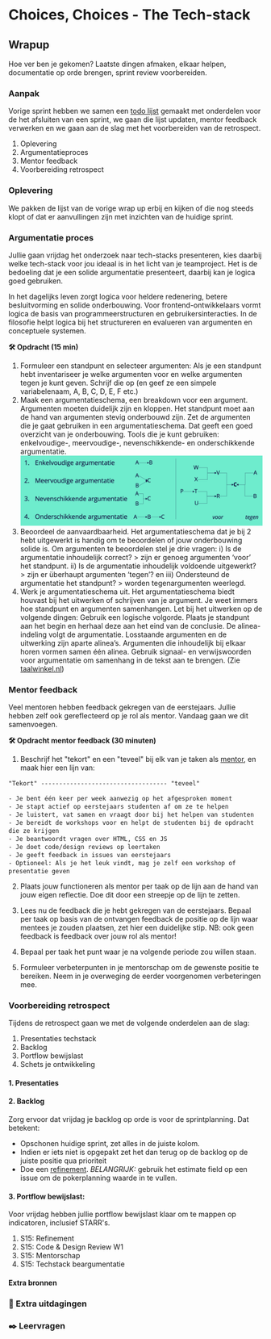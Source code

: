 
# Choices, Choices - The Tech-stack

## Wrapup

Hoe ver ben je gekomen? Laatste dingen afmaken, elkaar helpen, documentatie op orde brengen, sprint review voorbereiden.

### Aanpak

Vorige sprint hebben we samen een [todo lijst](https://github.com/fdnd-task/your-tribe-for-life-squad-page/blob/main/docs/wrapup.md#oplever-todos) gemaakt met onderdelen voor de het afsluiten van een sprint, we gaan die lijst updaten, mentor feedback verwerken en we gaan aan de slag met het voorbereiden van de retrospect. 

1. Oplevering
2. Argumentatieproces
3. Mentor feedback
4. Voorbereiding retrospect

### Oplevering

We pakken de lijst van de vorige wrap up erbij en kijken of die nog steeds klopt of dat er aanvullingen zijn met inzichten van de huidige sprint. 

### Argumentatie proces

Jullie gaan vrijdag het onderzoek naar tech-stacks presenteren, kies daarbij welke tech-stack voor jou ideaal is in het licht van je teamproject. Het is de bedoeling dat je een solide argumentatie presenteert, daarbij kan je logica goed gebruiken.

In het dagelijks leven zorgt logica voor heldere redenering, betere besluitvorming en solide onderbouwing. Voor frontend-ontwikkelaars vormt logica de basis van programmeerstructuren en gebruikersinteracties. In de filosofie helpt logica bij het structureren en evalueren van argumenten en conceptuele systemen.

**🛠️ Opdracht (15 min)**

1. Formuleer een standpunt en selecteer argumenten: Als je een standpunt hebt inventariseer je welke argumenten voor en welke argumenten tegen je kunt geven. Schrijf die op (en geef ze een simpele variabelenaam, A, B, C, D, E, F etc.)
2. Maak een argumentatieschema, een breakdown voor een argument. Argumenten moeten duidelijk zijn en kloppen. Het standpunt moet aan de hand van argumenten stevig onderbouwd zijn. Zet de argumenten die je gaat gebruiken in een argumentatieschema. Dat geeft een goed overzicht van je onderbouwing. Tools die je kunt gebruiken: enkelvoudige-, meervoudige-, nevenschikkende- en onderschikkende argumentatie. ![Argumentatieschema: een visuele representatie van een argumentatiestructuur](argumentatie.png)
3. Beoordeel de aanvaardbaarheid. Het argumentatieschema dat je bij 2 hebt uitgewerkt is handig om te beoordelen of jouw onderbouwing solide is. Om argumenten te beoordelen stel je drie vragen: i) Is de argumentatie inhoudelijk correct? > zijn er genoeg argumenten ‘voor’ het standpunt. ii) Is de argumentatie inhoudelijk voldoende uitgewerkt? > zijn er überhaupt argumenten ‘tegen’? en iii) Ondersteund de argumentatie het standpunt? > worden tegenargumenten weerlegd.
4. Werk je argumentatieschema uit. Het argumentatieschema biedt houvast bij het uitwerken of schrijven van je argument. Je weet immers hoe standpunt en argumenten samenhangen. Let bij het uitwerken op de volgende dingen: Gebruik een logische volgorde. Plaats je standpunt aan het begin en herhaal deze aan het eind van de conclusie. De alinea-indeling volgt de argumentatie. Losstaande argumenten en de uitwerking zijn aparte alinea’s. Argumenten die inhoudelijk bij elkaar horen vormen samen één alinea. Gebruik signaal- en verwijswoorden voor argumentatie om samenhang in de tekst aan te brengen. (Zie [taalwinkel.nl](taalwinkel.nl))

### Mentor feedback

Veel mentoren hebben feedback gekregen van de eerstejaars. Jullie hebben zelf ook gereflecteerd op je rol als mentor. Vandaag gaan we dit samenvoegen. 

**🛠️ Opdracht mentor feedback (30 minuten)**  

1. Beschrijf het "tekort" en een "teveel" bij elk van je taken als [mentor](https://github.com/fdnd-task/mentor/blob/main/docs/INSTRUCTIONS.md#werkwijze), en maak hier een lijn van:

```
"Tekort" ----------------------------------- "teveel"
```

```
- Je bent één keer per week aanwezig op het afgesproken moment
- Je stapt actief op eerstejaars studenten af om ze te helpen
- Je luistert, vat samen en vraagt door bij het helpen van studenten
- Je bereidt de workshops voor en helpt de studenten bij de opdracht die ze krijgen
- Je beantwoordt vragen over HTML, CSS en JS
- Je doet code/design reviews op leertaken
- Je geeft feedback in issues van eerstejaars
- Optioneel: Als je het leuk vindt, mag je zelf een workshop of presentatie geven
```

2. Plaats jouw functioneren als mentor per taak op de lijn aan de hand van jouw eigen reflectie. Doe dit door een streepje op de lijn te zetten.

3. Lees nu de feedback die je hebt gekregen van de eerstejaars. Bepaal per taak op basis van de ontvangen feedback de positie op de lijn waar mentees je zouden plaatsen, zet hier een duidelijke stip. NB: ook geen feedback is feedback over jouw rol als mentor!

4. Bepaal per taak het punt waar je na volgende periode zou willen staan.

5. Formuleer verbeterpunten in je mentorschap om de gewenste positie te bereiken. Neem in je overweging de eerder voorgenomen verbeteringen mee.

### Voorbereiding retrospect

Tijdens de retrospect gaan we met de volgende onderdelen aan de slag:

1. Presentaties techstack
2. Backlog
3. Portflow bewijslast
4. Schets je ontwikkeling


#### 1. Presentaties

#### 2. Backlog

Zorg ervoor dat vrijdag je backlog op orde is voor de sprintplanning. Dat betekent:

- Opschonen huidige sprint, zet alles in de juiste kolom. 
- Indien er iets niet is opgepakt zet het dan terug op de backlog op de juiste positie qua prioriteit
- Doe een [refinement](https://github.com/fdnd-task/choices-choices-the-tech-stack/blob/main/docs/projectinrichting.md#1-refinement). _BELANGRIJK:_ gebruik het estimate field op een issue om de pokerplanning waarde in te vullen. 

#### 3. Portflow bewijslast:
Voor vrijdag hebben jullie portflow bewijslast klaar om te mappen op indicatoren, inclusief STARR's. 

1. S15: Refinement
2. S15: Code & Design Review W1
3. S15: Mentorschap
4. S15: Techstack beargumentatie 

#### Extra bronnen
<!-- Extra links voor documentatie en tutorials -->


### 💪 Extra uitdagingen
<!-- Dit is optioneel voor de hardlopers die iets extra's willen. -->



### ✒️ Leervragen
<!-- 
@TODO:
1. Hoe vond je het om feedback van eerstejaars te ontvangen?
2. 
3. 

 -->